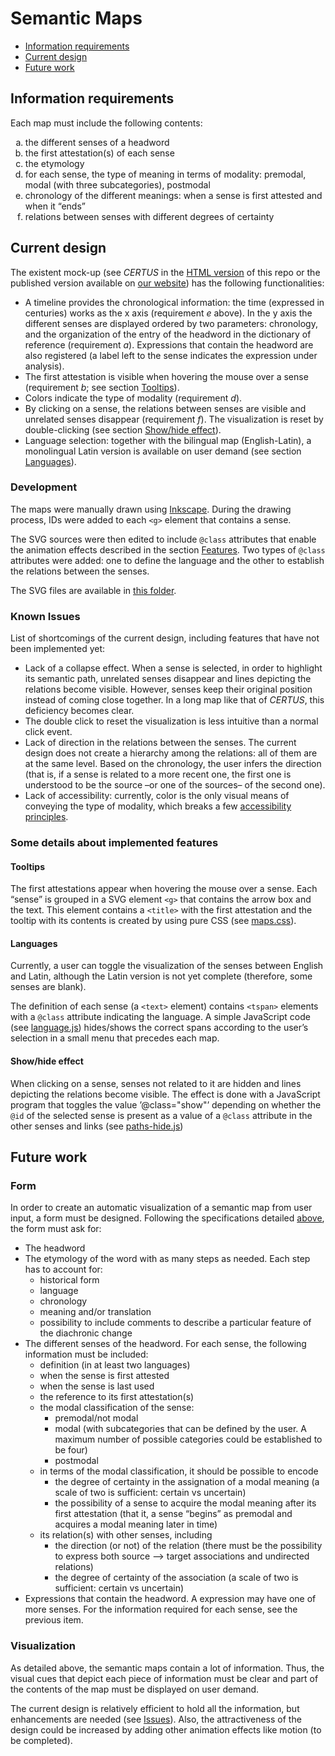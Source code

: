 # Semantic Maps
- [Information requirements](#information-requirements)
- [Current design](#current-design)
- [Future work](#future-work)

## Information requirements 
Each map must include the following contents:
<ol type="a">
  <li>the different senses of a headword</li>
  <li>the first attestation(s) of each sense</li>
  <li>the etymology</li>
  <li>for each sense, the type of meaning in terms of modality: premodal, modal (with three subcategories), postmodal</li>
  <li>chronology of the different meanings: when a sense is first attested and when it “ends”</li>
  <li>relations between senses with different degrees of certainty</li>
</ol>

## Current design
The existent mock-up (see _CERTUS_ in the [HTML version](https://github.com/WoPoss/semantic_maps/blob/master/drawn-maps/semantic-modal-maps.html) of this repo or the published version available on [our website](http://woposs.unil.ch/semantic-modal-maps.php)) has the following functionalities:
- A timeline provides the chronological information: the time (expressed in centuries) works as the x axis (requirement _e_ above). In the y axis the different senses are displayed ordered by two parameters: chronology, and the organization of the entry of the headword in the dictionary of reference (requirement _a_). Expressions that contain the headword are also registered (a label left to the sense indicates the expression under analysis).
- The first attestation is visible when hovering the mouse over a sense (requirement _b_; see section [Tooltips](#tooltips)).
- Colors indicate the type of modality (requirement _d_).
- By clicking on a sense, the relations between senses are visible and unrelated senses disappear (requirement _f_). The visualization is reset by double-clicking (see section [Show/hide effect](#show/hide-effect)).
- Language selection: together with the bilingual map (English-Latin), a monolingual Latin version is available on user demand (see section [Languages](#languages)).

### Development
The maps were manually drawn using [Inkscape](https://inkscape.org/). During the drawing process, IDs were added to each `<g>` element that contains a sense.

The SVG sources were then edited to include `@class` attributes that enable the animation effects described in the section [Features](#some-details-about-implemented-features). Two types of `@class` attributes were added: one to define the language and the other to establish the relations between the senses.

The SVG files are available in [this folder](https://github.com/WoPoss/semantic_maps/tree/master/drawn-maps/svg).

### Known Issues
List of shortcomings of the current design, including features that have not been implemented yet:
- Lack of a collapse effect. When a sense is selected, in order to highlight its semantic path, unrelated senses disappear and lines depicting the relations become visible. However, senses keep their original position instead of coming close together. In a long map like that of _CERTUS_, this deficiency becomes clear. 
- The double click to reset the visualization is less intuitive than a normal click event.
- Lack of direction in the relations between the senses. The current design does not create a hierarchy among the relations: all of them are at the same level. Based on the chronology, the user infers the direction (that is, if a sense is related to a more recent one, the first one is understood to be the source –or one of the sources– of the second one).
- Lack of accessibility: currently, color is the only visual means of conveying the type of modality, which breaks a few [accessibility principles](https://www.w3.org/WAI/fundamentals/accessibility-principles/).

### Some details about implemented features

#### Tooltips
The first attestations appear when hovering the mouse over a sense. Each “sense” is grouped in a SVG element `<g>` that contains the arrow box and the text. This element contains a `<title>` with the first attestation and the tooltip with its contents is created by using pure CSS (see [maps.css](https://github.com/WoPoss/semantic_maps/blob/master/drawn-maps/css/maps.css)).

#### Languages
Currently, a user can toggle the visualization of the senses between English and Latin, although the Latin version is not yet complete (therefore, some senses are blank).

The definition of each sense (a `<text>` element) contains `<tspan>` elements with a `@class` attribute indicating the language. A simple JavaScript code (see [language.js](https://github.com/WoPoss/semantic_maps/blob/master/drawn-maps/js/language.js)) hides/shows the correct spans according to the user’s selection in a small menu that precedes each map.

#### Show/hide effect
When clicking on a sense, senses not related to it are hidden and lines depicting the relations become visible. The effect is done with a JavaScript program that toggles the value ’@class="show"’ depending on whether the `@id` of the selected sense is present as a value of a `@class` attribute in the other senses and links (see [paths-hide.js](https://github.com/WoPoss/semantic_maps/blob/master/drawn-maps/js/paths-hide.js))

## Future work
### Form
In order to create an automatic visualization of a semantic map from user input, a form must be designed. Following the specifications detailed [above](#information-requirements), the form must ask for:
- The headword
- The etymology of the word with as many steps as needed. Each step has to account for:
    - historical form
    - language
    - chronology
    - meaning and/or translation
    - possibility to include comments to describe a particular feature of the diachronic change
- The different senses of the headword. For each sense, the following information must be included:
    - definition (in at least two languages)
    - when the sense is first attested
    - when the sense is last used
    - the reference to its first attestation(s)    
    - the modal classification of the sense:
        - premodal/not modal
        - modal (with subcategories that can be defined by the user. A maximum number of possible categories could be established to be four)
        - postmodal
    - in terms of the modal classification, it should be possible to encode 
        - the degree of certainty in the assignation of a modal meaning (a scale of two is sufficient: certain vs uncertain)
        - the possibility of a sense to acquire the modal meaning after its first attestation (that it, a sense “begins” as premodal and acquires a modal meaning later in time)
    - its relation(s) with other senses, including 
        - the direction (or not) of the relation (there must be the possibility to express both source --> target associations and undirected relations)
        - the degree of certainty of the association (a scale of two is sufficient: certain vs uncertain)
- Expressions that contain the headword. A expression may have one of more senses. For the information required for each sense, see the previous item.

### Visualization
As detailed above, the semantic maps contain a lot of information. Thus, the visual cues that depict each piece of information must be clear and part of the contents of the map must be displayed on user demand.

The current design is relatively efficient to hold all the information, but enhancements are needed (see [Issues](#issues)). Also, the attractiveness of the design could be increased by adding other animation effects like motion (to be completed).



